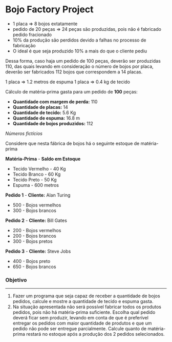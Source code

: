 # Bojo Factory Project


* 1 placa => 8 bojos extatamente
* pedido de 20 peças => 24 peças são produzidas, pois não é fabricado pedido fracionado
* 10% da produção são perdidos devido a falhas no processo de fabricação
* O ideal é que seja produzido 10% a mais do que o cliente pediu

 Dessa forma, caso haja um pedido de 100 peças, deverão ser produzidas 110, das quais levando em consideração o número de bojos por placa, deverão ser fabricados 112 bojos que correspondem a 14 placas.
 
 1 placa => 1.2 metros de espuma
 1 placa => 0.4 kg de tecido
 
Cálculo de matéria-prima gasta para um pedido de **100** peças:

* **Quantidade com margem de perda:** 110
* **Quantidade de placas:** 14
* **Quantidade de tecido:** 5.6 Kg
* **Quantidade de espuma:** 16.8 m
* **Quantidade de bojos produzidos:** 112

*Números fictícios*

Considere que nesta fábrica de bojos há o seguinte estoque de matéria-prima

**Matéria-Prima** 	-	**Saldo em Estoque**

* Tecido Vermelho - 40 Kg
* Tecido Branco - 60 Kg
* Tecido Preto - 50 Kg
* Espuma - 600 metros

**Pedido 1** 	-	**Cliente:** Alan Turing

* 500 - Bojos vermelhos
* 300 - Bojos brancos

**Pedido 2** 	-	**Cliente:** Bill Gates

* 200 - Bojos vermelhos
* 200 - Bojos brancos
* 300 - Bojos pretos

**Pedido 3** 	-	**Cliente:** Steve Jobs

* 400 - Bojos preto
* 650 - Bojos brancos

### Objetivo
---

1. Fazer um programa que seja capaz de receber a quantidade de bojos pedidos, calcule e mostre a quantidade de tecido e espuma gasta.
2. Na situação apresentada não será possível fabricar todos os produtos pedidos, pois não há matéria-prima suficiente. Escolha qual pedido deverá ficar sem produzir, levando em conta de que é preferível entregar os pedidos com maior quantidade de produtos e que um pedido não pode ser entregue parcialmente. Calcule quanto de matéria-prima restará no estoque após a produção dos 2 pedidos selecionados.
